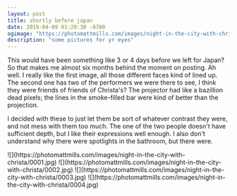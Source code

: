 ```yaml
---
layout: post
title: shortly before japan
date: 2019-04-09 01:29:30 -0700
ogimage: "https://photomattmills.com/images/night-in-the-city-with-christa/0004.jpg"
description: "some pictures for yr eyes"
---
```


This would have been something like 3 or 4 days before we left for Japan? So that makes me almost six months behind the moment on posting. Ah well. I really like the first image, all those different faces kind of lined up. The second one has two of the performers we were there to see, I think they were friends of friends of Christa's? The projector had like a bazillion dead pixels; the lines in the smoke-filled bar were kind of better than the projection.

I decided with these to just let them be sort of whatever contrast they were, and not mess with them too much. The one of the two people doesn't have sufficient depth, but I like their expressions well enough. I also don't understand why there were spotlights in the bathroom, but there were. 

<span style="display:block;" class="center">
  ![](https://photomattmills.com/images/night-in-the-city-with-christa/0001.jpg)
<span class="caption"></span>
![](https://photomattmills.com/images/night-in-the-city-with-christa/0002.jpg)
<span class="caption"></span>
![](https://photomattmills.com/images/night-in-the-city-with-christa/0003.jpg)
<span class="caption"></span>
![](https://photomattmills.com/images/night-in-the-city-with-christa/0004.jpg)
<span class="caption"></span>
</span>
